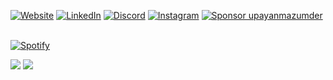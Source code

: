 [![Website](https://img.shields.io/badge/Website-upayan.dev-black?style=for-the-badge&logo=Google-Chrome&logoColor=white)](https://upayan.dev)
[![LinkedIn](https://img.shields.io/badge/LinkedIn-black?style=for-the-badge&logo=linkedin&logoColor=0A66C2)](https://linkedin.com/in/upayanmazumder)
[![Discord](https://img.shields.io/badge/Discord-black?style=for-the-badge&logo=discord&logoColor=7289DA)](https://discord.gg/wQTZcXpcaY)
[![Instagram](https://img.shields.io/badge/Instagram-black?style=for-the-badge&logo=instagram&logoColor=E4405F)](https://instagram.com/upayan.mazumder)
[![Sponsor upayanmazumder](https://img.shields.io/badge/Sponsor-upayanmazumder-000000?style=for-the-badge&logo=github)](https://github.com/sponsors/upayanmazumder)&nbsp;&nbsp;


[![Spotify](https://spotify-github-profile.kittinanx.com/api/view.svg?uid=3zcqo5l4w54m5gh1or67mrist&cover_image=true&theme=natemoo-re&background_color=121212&interchange=true&bar_color=53b14f&bar_color_cover=false)](https://spotify-github-profile.kittinanx.com/api/view.svg?uid=3zcqo5l4w54m5gh1or67mrist&redirect=true)

<!-- ![](http://github-profile-summary-cards.vercel.app/api/cards/profile-details?username=upayanmazumder&theme=github_dark) -->

![](http://github-profile-summary-cards.vercel.app/api/cards/repos-per-language?username=upayanmazumder&theme=github_dark)
![](http://github-profile-summary-cards.vercel.app/api/cards/stats?username=upayanmazumder&theme=github_dark)
